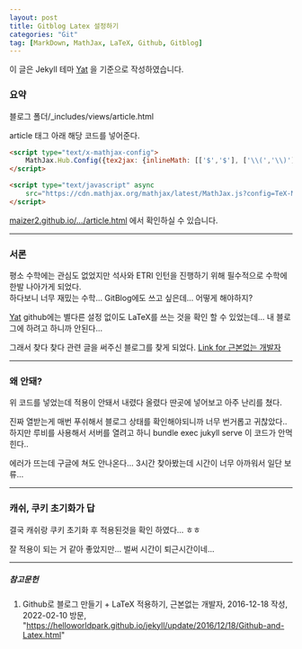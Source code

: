 ```yaml
---
layout: post
title: Gitblog Latex 설정하기
categories: "Git"
tag: [MarkDown, MathJax, LaTeX, Github, Gitblog]
---
```


이 글은 Jekyll 테마 [Yat](https://github.com/jeffreytse/jekyll-theme-yat) 을 기준으로 작성하였습니다.

### 요약

블로그 폴더/_includes/views/article.html

article 태그 아래 해당 코드를 넣어준다.

```html
<script type="text/x-mathjax-config">
	MathJax.Hub.Config({tex2jax: {inlineMath: [['$','$'], ['\\(','\\)']]}});
</script>

<script type="text/javascript" async
	src="https://cdn.mathjax.org/mathjax/latest/MathJax.js?config=TeX-MML-AM_CHTML">
</script>
```

[maizer2.github.io/.../article.html](https://github.com/maizer2/maizer2.github.io/blob/main/_includes/views/article.html) 에서 확인하실 수 있습니다.

---

### 서론

평소 수학에는 관심도 없었지만 석사와 ETRI 인턴을 진행하기 위해 필수적으로 수학에 한발 나아가게 되었다.  
하다보니 너무 재밌는 수학... GitBlog에도 쓰고 싶은데... 어떻게 해야하지?

[Yat](https://github.com/jeffreytse/jekyll-theme-yat/blob/master/_posts/2016-01-01-another-test-markdown.md) github에는 별다른 설정 없이도 LaTeX를 쓰는 것을 확인 할 수 있었는데... 내 블로그에 하려고 하니까 안된다...

그래서 찾다 찾다 관련 글을 써주신 블로그를 찾게 되었다. [Link for 근본없는 개발자](https://helloworldpark.github.io/jekyll/update/2016/12/18/Github-and-Latex.html)

---

### 왜 안돼?

위 코드를 넣었는데 적용이 안돼서 내렸다 올렸다 딴곳에 넣어보고 아주 난리를 쳤다.

진짜 열받는게 매번 푸쉬해서 블로그 상태를 확인해야되니까 너무 번거롭고 귀찮았다.. 하지만 루비를 사용해서 서버를 열려고 하니 bundle exec jukyll serve 이 코드가 안먹힌다..

에러가 뜨는데 구글에 쳐도 안나온다... 3시간 찾아봤는데 시간이 너무 아까워서 일단 보류...

---

### 캐쉬, 쿠키 초기화가 답

결국 캐쉬랑 쿠키 초기화 후 적용된것을 확인 하였다... ㅎㅎ

잘 적용이 되는 거 같아 좋았지만... 벌써 시간이 퇴근시간이네... 

---

##### 참고문헌

1. Github로 블로그 만들기 + LaTeX 적용하기, 근본없는 개발자, 2016-12-18 작성, 2022-02-10 방문, "https://helloworldpark.github.io/jekyll/update/2016/12/18/Github-and-Latex.html"